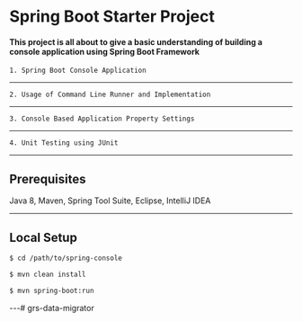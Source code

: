 # **Spring Boot Starter Project**

#### This project is all about to give a basic understanding of building a console application using Spring Boot Framework

    1. Spring Boot Console Application

---

    2. Usage of Command Line Runner and Implementation

---

    3. Console Based Application Property Settings

---    

    4. Unit Testing using JUnit

---    
## **Prerequisites**

 Java 8, Maven, Spring Tool Suite, Eclipse, IntelliJ IDEA

---

 ## **Local Setup**

```sh
$ cd /path/to/spring-console

$ mvn clean install

$ mvn spring-boot:run
```
---# grs-data-migrator
